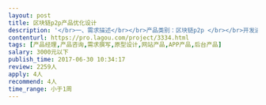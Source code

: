 ```yaml
---                
layout: post       
title: 区块链p2p产品优化设计           
description: '</br>一、需求描述</br></br>产品类别：区块链p2p </br></br>开发进度：已经有简单原型、技术、设计，需要靠谱产品经理完善逻辑。</br></br>功能：去中心化的数字抵押借贷平台，不同于传统p2p，平台不接触用户法币。通过数字货币抵押，为持有数字货币但短期内有资金需求的用户解决现金问题，为投资人提供了一种收益更高、风险更低的投资模式。</br></br>技术：产品大逻辑已经整理好，需要一个足够细心，对细节把握较好的产品经理帮助优化和完善，发现并解决我们目前存在问题。</br></br>二、参考产品</br></br>https://www.okcoin.cn/ </br>https://localbitcoins.com/ </br>http://www.ppdai.com/</br></br>三、人才要求</br></br>有较丰富的产品经验，最好懂p2p，细节控，了解虚拟货币或区块链加分。工作经验没硬性要求，但希望足够优秀。</br></br>四、其他要求</br></br>坐班要求：上海或洛阳地区希望能当面沟通，如不能当面沟通，希望有足够的时间视频或其他方式交流。</br></br>项目周期：项目比较赶时间，第一个版本一边开发一边修改，希望在一周内。</br>'     
contenturl: https://pro.lagou.com/project/3334.html      
tags: [产品经理,产品咨询,需求撰写,原型设计,网站产品,APP产品,后台产品]            
salary: 3000元以下          
publish_time: 2017-06-30 10:34:17         
review: 2259人                   
apply: 4人                   
recommend: 4人                   
time_range: 小于1周              
---                 
```

